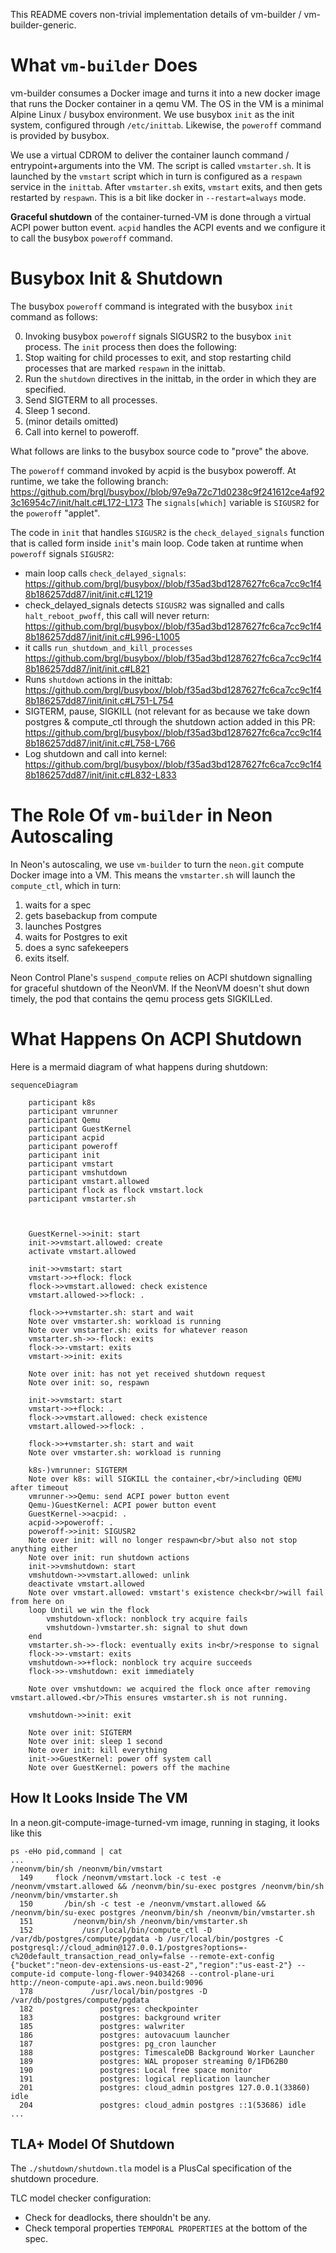 This README covers non-trivial implementation details of vm-builder / vm-builder-generic.

What `vm-builder` Does
======================

vm-builder consumes a Docker image and turns it into a new docker image that runs the Docker container in a qemu VM.
The OS in the VM is a minimal Alpine Linux / busybox environment.
We use busybox `init` as the init system, configured through `/etc/inittab`.
Likewise, the `poweroff` command is provided by busybox.

We use a virtual CDROM to deliver the container launch command / entrypoint+arguments into the VM.
The script is called `vmstarter.sh`.
It is launched by the `vmstart` script which in turn is configured as a `respawn` service in the `inittab`.
After `vmstarter.sh` exits, `vmstart` exits, and then gets restarted by `respawn`.
This is a bit like docker in `--restart=always` mode.

**Graceful shutdown** of the container-turned-VM is done through a virtual ACPI power button event.
`acpid` handles the ACPI events and we configure it to call the busybox `poweroff` command.

Busybox Init & Shutdown
=======================

The busybox `poweroff` command is integrated with the busybox `init` command as follows:

0. Invoking busybox `poweroff` signals SIGUSR2 to the busybox `init` process.
   The `init` process then does the following:
1. Stop waiting for child processes to exit, and stop restarting child
   processes that are marked `respawn` in the inittab.
2. Run the `shutdown` directives in the inittab, in the order
   in which they are specified.
3. Send SIGTERM to all processes.
4. Sleep 1 second.
5. (minor details omitted)
6. Call into kernel to poweroff.

What follows are links to the busybox source code to "prove" the above.

The `poweroff` command invoked by acpid is the busybox poweroff.
At runtime, we take the following branch:
https://github.com/brgl/busybox//blob/97e9a72c71d0238c9f241612ce4af923c16954c7/init/halt.c#L172-L173
The `signals[which]` variable is `SIGUSR2` for the `poweroff` "applet".

The code in `init` that handles `SIGUSR2` is the `check_delayed_signals` function that is called form inside `init`'s main loop.
Code taken at runtime when `poweroff` signals `SIGUSR2`:

* main loop calls `check_delayed_signals`: https://github.com/brgl/busybox//blob/f35ad3bd1287627fc6ca7cc9c1f48b186257dd87/init/init.c#L1219
* check_delayed_signals detects `SIGUSR2` was signalled and calls `halt_reboot_pwoff`, this call will never return: https://github.com/brgl/busybox//blob/f35ad3bd1287627fc6ca7cc9c1f48b186257dd87/init/init.c#L996-L1005
* it calls `run_shutdown_and_kill_processes` https://github.com/brgl/busybox//blob/f35ad3bd1287627fc6ca7cc9c1f48b186257dd87/init/init.c#L821
* Runs `shutdown` actions in the inittab: https://github.com/brgl/busybox//blob/f35ad3bd1287627fc6ca7cc9c1f48b186257dd87/init/init.c#L751-L754
* SIGTERM, pause, SIGKILL (not relevant for as because we take down postgres & compute_ctl through the shutdown action added in this PR: https://github.com/brgl/busybox//blob/f35ad3bd1287627fc6ca7cc9c1f48b186257dd87/init/init.c#L758-L766
* Log shutdown and call into kernel: https://github.com/brgl/busybox//blob/f35ad3bd1287627fc6ca7cc9c1f48b186257dd87/init/init.c#L832-L833


The Role Of `vm-builder` in Neon Autoscaling
============================================

In Neon's autoscaling, we use `vm-builder` to turn the `neon.git` compute Docker image into a VM.
This means the `vmstarter.sh` will launch the `compute_ctl`, which in turn:
1. waits for a spec
2. gets basebackup from compute
3. launches Postgres
4. waits for Postgres to exit
5. does a sync safekeepers
6. exits itself.

Neon Control Plane's `suspend_compute` relies on ACPI shutdown
signalling for graceful shutdown of the NeonVM.
If the NeonVM doesn't shut down timely, the pod that contains
the qemu process gets SIGKILLed.

What Happens On ACPI Shutdown
=============================

Here is a mermaid diagram of what happens during shutdown:


```mermaid
sequenceDiagram

    participant k8s
    participant vmrunner
    participant Qemu
    participant GuestKernel
    participant acpid
    participant poweroff
    participant init
    participant vmstart
    participant vmshutdown
    participant vmstart.allowed
    participant flock as flock vmstart.lock
    participant vmstarter.sh



    GuestKernel->>init: start
    init->>vmstart.allowed: create
    activate vmstart.allowed

    init->>vmstart: start
    vmstart->>+flock: flock
    flock->>vmstart.allowed: check existence
    vmstart.allowed->>flock: .

    flock->>+vmstarter.sh: start and wait
    Note over vmstarter.sh: workload is running
    Note over vmstarter.sh: exits for whatever reason
    vmstarter.sh->>-flock: exits
    flock->>-vmstart: exits
    vmstart->>init: exits

    Note over init: has not yet received shutdown request
    Note over init: so, respawn

    init->>vmstart: start
    vmstart->>+flock: .
    flock->>vmstart.allowed: check existence
    vmstart.allowed->>flock: .

    flock->>+vmstarter.sh: start and wait
    Note over vmstarter.sh: workload is running

    k8s-)vmrunner: SIGTERM
    Note over k8s: will SIGKILL the container,<br/>including QEMU after timeout
    vmrunner->>Qemu: send ACPI power button event
    Qemu-)GuestKernel: ACPI power button event
    GuestKernel->>acpid: .
    acpid->>poweroff: .
    poweroff->>init: SIGUSR2
    Note over init: will no longer respawn<br/>but also not stop anything either
    Note over init: run shutdown actions
    init->>vmshutdown: start
    vmshutdown->>vmstart.allowed: unlink
    deactivate vmstart.allowed
    Note over vmstart.allowed: vmstart's existence check<br/>will fail from here on
    loop Until we win the flock
        vmshutdown-xflock: nonblock try acquire fails
        vmshutdown-)vmstarter.sh: signal to shut down
    end
    vmstarter.sh->>-flock: eventually exits in<br/>response to signal
    flock->>-vmstart: exits
    vmshutdown->>+flock: nonblock try acquire succeeds
    flock->>-vmshutdown: exit immediately

    Note over vmshutdown: we acquired the flock once after removing vmstart.allowed.<br/>This ensures vmstarter.sh is not running.

    vmshutdown->>init: exit

    Note over init: SIGTERM
    Note over init: sleep 1 second
    Note over init: kill everything
    init->>GuestKernel: power off system call
    Note over GuestKernel: powers off the machine
```

## How It Looks Inside The VM

In a neon.git-compute-image-turned-vm image, running in staging, it looks like this

```
ps -eHo pid,command | cat
...
/neonvm/bin/sh /neonvm/bin/vmstart
  149     flock /neonvm/vmstart.lock -c test -e /neonvm/vmstart.allowed && /neonvm/bin/su-exec postgres /neonvm/bin/sh /neonvm/bin/vmstarter.sh
  150       /bin/sh -c test -e /neonvm/vmstart.allowed && /neonvm/bin/su-exec postgres /neonvm/bin/sh /neonvm/bin/vmstarter.sh
  151         /neonvm/bin/sh /neonvm/bin/vmstarter.sh
  152           /usr/local/bin/compute_ctl -D /var/db/postgres/compute/pgdata -b /usr/local/bin/postgres -C postgresql://cloud_admin@127.0.0.1/postgres?options=-c%20default_transaction_read_only=false --remote-ext-config {"bucket":"neon-dev-extensions-us-east-2","region":"us-east-2"} --compute-id compute-long-flower-94034268 --control-plane-uri http://neon-compute-api.aws.neon.build:9096
  178             /usr/local/bin/postgres -D /var/db/postgres/compute/pgdata
  182               postgres: checkpointer
  183               postgres: background writer
  185               postgres: walwriter
  186               postgres: autovacuum launcher
  187               postgres: pg_cron launcher
  188               postgres: TimescaleDB Background Worker Launcher
  189               postgres: WAL proposer streaming 0/1FD62B0
  190               postgres: Local free space monitor
  191               postgres: logical replication launcher
  201               postgres: cloud_admin postgres 127.0.0.1(33860) idle
  204               postgres: cloud_admin postgres ::1(53686) idle
...
```

## TLA+ Model Of Shutdown

The `./shutdown/shutdown.tla` model is a PlusCal specification of the shutdown procedure.

TLC model checker configuration:

* Check for deadlocks, there shouldn't be any.
* Check temporal properties `TEMPORAL PROPERTIES` at the bottom of the spec.
